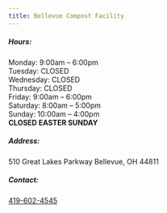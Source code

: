 ```yaml
---
title: Bellevue Compost Facility
---
```

##### Hours:

Monday: 9:00am – 6:00pm\
Tuesday: CLOSED\
Wednesday: CLOSED\
Thursday: CLOSED\
Friday: 9:00am – 6:00pm\
Saturday: 8:00am – 5:00pm\
Sunday: 10:00am – 4:00pm\
**CLOSED EASTER SUNDAY**

##### Address:

510 Great Lakes Parkway Bellevue, OH 44811

##### Contact:

[419-602-4545](tel:419-602-4545)